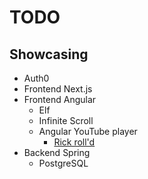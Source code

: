 # TODO

## Showcasing

* Auth0
* Frontend Next.js
* Frontend Angular
  * Elf
  * Infinite Scroll
  * Angular YouTube player
    * [Rick roll'd](https://www.youtube.com/watch?v=dQw4w9WgXcQ)
* Backend Spring
  * PostgreSQL